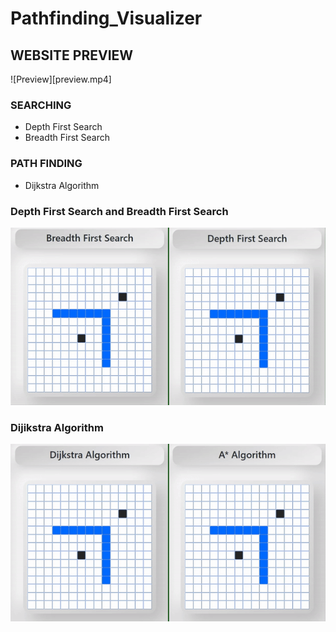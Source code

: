 # Pathfinding_Visualizer

## WEBSITE PREVIEW

![Preview][preview.mp4]

### SEARCHING 

- Depth First Search
- Breadth First Search

### PATH FINDING 

- Dijkstra Algorithm


### Depth First Search and Breadth First Search

![Preview](visual1.gif)

### Dijikstra Algorithm 

![Preview](visual2.gif)





[def]: preview.mp4
